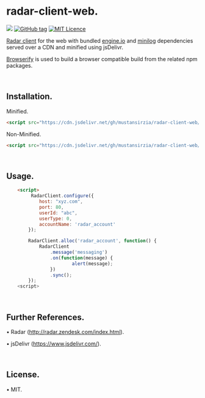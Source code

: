# radar-client-web.
[![](https://data.jsdelivr.com/v1/package/gh/mustansirzia/radar-client-web/badge?style=rounded)](https://www.jsdelivr.com/package/gh/mustansirzia/radar-client-web)
[![GitHub tag](https://img.shields.io/github/tag/MustansirZia/radar-client-web.svg?style=flat)](https://github.com/MustansirZia/go-rethinklogger/releases)
[![MIT Licence](https://badges.frapsoft.com/os/mit/mit.svg?v=103)](https://opensource.org/licenses/mit-license.php)


[Radar client](http://radar.zendesk.com/client.html) for the web with bundled [engine.io](https://www.npmjs.com/package/engine.io-client) and [minilog](http://mixu.net/minilog/) dependencies served over a CDN and minified using jsDelivr.

[Browserify](http://browserify.org/) is used to build a browser compatible build from the related npm packages.

<br />

## Installation.

Minified.
```html
<script src="https://cdn.jsdelivr.net/gh/mustansirzia/radar-client-web/dist/index.min.js"></script>
```

Non-Minified.
```html
<script src="https://cdn.jsdelivr.net/gh/mustansirzia/radar-client-web/dist/index.js"></script>
```

<br />

## Usage.
```html
    <script>
         RadarClient.configure({
            host: "xyz.com",
            port: 80,
            userId: "abc",
            userType: 0,
            accountName: 'radar_account'
        });

        RadarClient.alloc('radar_account', function() {
            RadarClient
                .message('messaging')
                .on(function(message) {     
                        alert(message);
                })
                .sync();
        });
    <script>
```

<br />

## Further References.
•  Radar (http://radar.zendesk.com/index.html).

• jsDelivr (https://www.jsdelivr.com/).

<br />

## License.
• MIT. 